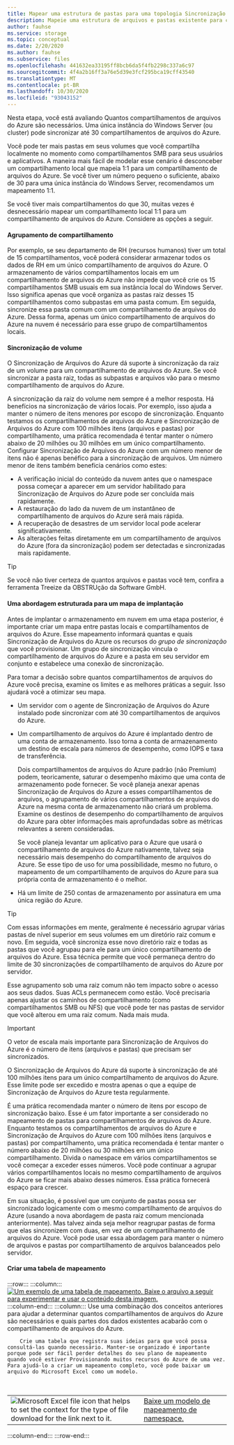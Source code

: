 ```yaml
---
title: Mapear uma estrutura de pastas para uma topologia Sincronização de Arquivos do Azure
description: Mapeie uma estrutura de arquivos e pastas existente para compartilhamentos de arquivos do Azure para uso com Sincronização de Arquivos do Azure. Um bloco de texto comum, compartilhado entre documentos de migração.
author: fauhse
ms.service: storage
ms.topic: conceptual
ms.date: 2/20/2020
ms.author: fauhse
ms.subservice: files
ms.openlocfilehash: 441632ea33195ff8bcb6da5f4fb2298c337a6c97
ms.sourcegitcommit: 4f4a2b16ff3a76e5d39e3fcf295bca19cff43540
ms.translationtype: MT
ms.contentlocale: pt-BR
ms.lasthandoff: 10/30/2020
ms.locfileid: "93043152"
---
```

Nesta etapa, você está avaliando Quantos compartilhamentos de arquivos do Azure são necessários. Uma única instância do Windows Server (ou cluster) pode sincronizar até 30 compartilhamentos de arquivos do Azure.

Você pode ter mais pastas em seus volumes que você compartilha localmente no momento como compartilhamentos SMB para seus usuários e aplicativos. A maneira mais fácil de modelar esse cenário é desconceber um compartilhamento local que mapeia 1:1 para um compartilhamento de arquivos do Azure. Se você tiver um número pequeno o suficiente, abaixo de 30 para uma única instância do Windows Server, recomendamos um mapeamento 1:1.

Se você tiver mais compartilhamentos do que 30, muitas vezes é desnecessário mapear um compartilhamento local 1:1 para um compartilhamento de arquivos do Azure. Considere as opções a seguir.

#### <a name="share-grouping"></a>Agrupamento de compartilhamento

Por exemplo, se seu departamento de RH (recursos humanos) tiver um total de 15 compartilhamentos, você poderá considerar armazenar todos os dados de RH em um único compartilhamento de arquivos do Azure. O armazenamento de vários compartilhamentos locais em um compartilhamento de arquivos do Azure não impede que você crie os 15 compartilhamentos SMB usuais em sua instância local do Windows Server. Isso significa apenas que você organiza as pastas raiz desses 15 compartilhamentos como subpastas em uma pasta comum. Em seguida, sincronize essa pasta comum com um compartilhamento de arquivos do Azure. Dessa forma, apenas um único compartilhamento de arquivos do Azure na nuvem é necessário para esse grupo de compartilhamentos locais.

#### <a name="volume-sync"></a>Sincronização de volume

O Sincronização de Arquivos do Azure dá suporte à sincronização da raiz de um volume para um compartilhamento de arquivos do Azure. Se você sincronizar a pasta raiz, todas as subpastas e arquivos vão para o mesmo compartilhamento de arquivos do Azure.

A sincronização da raiz do volume nem sempre é a melhor resposta. Há benefícios na sincronização de vários locais. Por exemplo, isso ajuda a manter o número de itens menores por escopo de sincronização. Enquanto testamos os compartilhamentos de arquivos do Azure e Sincronização de Arquivos do Azure com 100 milhões itens (arquivos e pastas) por compartilhamento, uma prática recomendada é tentar manter o número abaixo de 20 milhões ou 30 milhões em um único compartilhamento. Configurar Sincronização de Arquivos do Azure com um número menor de itens não é apenas benéfico para a sincronização de arquivos. Um número menor de itens também beneficia cenários como estes:

* A verificação inicial do conteúdo da nuvem antes que o namespace possa começar a aparecer em um servidor habilitado para Sincronização de Arquivos do Azure pode ser concluída mais rapidamente.
* A restauração do lado da nuvem de um instantâneo de compartilhamento de arquivos do Azure será mais rápida.
* A recuperação de desastres de um servidor local pode acelerar significativamente.
* As alterações feitas diretamente em um compartilhamento de arquivos do Azure (fora da sincronização) podem ser detectadas e sincronizadas mais rapidamente.

> [!TIP]
> Se você não tiver certeza de quantos arquivos e pastas você tem, confira a ferramenta Treeize da OBSTRUção da Software GmbH.

#### <a name="a-structured-approach-to-a-deployment-map"></a>Uma abordagem estruturada para um mapa de implantação

Antes de implantar o armazenamento em nuvem em uma etapa posterior, é importante criar um mapa entre pastas locais e compartilhamentos de arquivos do Azure. Esse mapeamento informará quantas e quais Sincronização de Arquivos do Azure os recursos do *grupo de sincronização* que você provisionar. Um grupo de sincronização vincula o compartilhamento de arquivos do Azure e a pasta em seu servidor em conjunto e estabelece uma conexão de sincronização.

Para tomar a decisão sobre quantos compartilhamentos de arquivos do Azure você precisa, examine os limites e as melhores práticas a seguir. Isso ajudará você a otimizar seu mapa.

* Um servidor com o agente de Sincronização de Arquivos do Azure instalado pode sincronizar com até 30 compartilhamentos de arquivos do Azure.
* Um compartilhamento de arquivos do Azure é implantado dentro de uma conta de armazenamento. Isso torna a conta de armazenamento um destino de escala para números de desempenho, como IOPS e taxa de transferência.

  Dois compartilhamentos de arquivos do Azure padrão (não Premium) podem, teoricamente, saturar o desempenho máximo que uma conta de armazenamento pode fornecer. Se você planeja anexar apenas Sincronização de Arquivos do Azure a esses compartilhamentos de arquivos, o agrupamento de vários compartilhamentos de arquivos do Azure na mesma conta de armazenamento não criará um problema. Examine os destinos de desempenho do compartilhamento de arquivos do Azure para obter informações mais aprofundadas sobre as métricas relevantes a serem consideradas.

  Se você planeja levantar um aplicativo para o Azure que usará o compartilhamento de arquivos do Azure nativamente, talvez seja necessário mais desempenho do compartilhamento de arquivos do Azure. Se esse tipo de uso for uma possibilidade, mesmo no futuro, o mapeamento de um compartilhamento de arquivos do Azure para sua própria conta de armazenamento é o melhor.
* Há um limite de 250 contas de armazenamento por assinatura em uma única região do Azure.

> [!TIP]
> Com essas informações em mente, geralmente é necessário agrupar várias pastas de nível superior em seus volumes em um diretório raiz comum e novo. Em seguida, você sincroniza esse novo diretório raiz e todas as pastas que você agrupau para ele para um único compartilhamento de arquivos do Azure. Essa técnica permite que você permaneça dentro do limite de 30 sincronizações de compartilhamento de arquivos do Azure por servidor.
>
> Esse agrupamento sob uma raiz comum não tem impacto sobre o acesso aos seus dados. Suas ACLs permanecem como estão. Você precisaria apenas ajustar os caminhos de compartilhamento (como compartilhamentos SMB ou NFS) que você pode ter nas pastas de servidor que você alterou em uma raiz comum. Nada mais muda.

> [!IMPORTANT]
> O vetor de escala mais importante para Sincronização de Arquivos do Azure é o número de itens (arquivos e pastas) que precisam ser sincronizados.

O Sincronização de Arquivos do Azure dá suporte à sincronização de até 100 milhões itens para um único compartilhamento de arquivos do Azure. Esse limite pode ser excedido e mostra apenas o que a equipe de Sincronização de Arquivos do Azure testa regularmente.

É uma prática recomendada manter o número de itens por escopo de sincronização baixo. Esse é um fator importante a ser considerado no mapeamento de pastas para compartilhamentos de arquivos do Azure. Enquanto testamos os compartilhamentos de arquivos do Azure e Sincronização de Arquivos do Azure com 100 milhões itens (arquivos e pastas) por compartilhamento, uma prática recomendada é tentar manter o número abaixo de 20 milhões ou 30 milhões em um único compartilhamento. Divida o namespace em vários compartilhamentos se você começar a exceder esses números. Você pode continuar a agrupar vários compartilhamentos locais no mesmo compartilhamento de arquivos do Azure se ficar mais abaixo desses números. Essa prática fornecerá espaço para crescer.

Em sua situação, é possível que um conjunto de pastas possa ser sincronizado logicamente com o mesmo compartilhamento de arquivos do Azure (usando a nova abordagem de pasta raiz comum mencionada anteriormente). Mas talvez ainda seja melhor reagrupar pastas de forma que elas sincronizem com duas, em vez de um compartilhamento de arquivos do Azure. Você pode usar essa abordagem para manter o número de arquivos e pastas por compartilhamento de arquivos balanceados pelo servidor.

#### <a name="create-a-mapping-table"></a>Criar uma tabela de mapeamento

:::row:::
    :::column:::
        [![Um exemplo de uma tabela de mapeamento. Baixe o arquivo a seguir para experimentar e usar o conteúdo desta imagem.](media/storage-files-migration-namespace-mapping/namespace-mapping.png)](media/storage-files-migration-namespace-mapping/namespace-mapping-expanded.png#lightbox)
    :::column-end:::
    :::column:::
        Use uma combinação dos conceitos anteriores para ajudar a determinar quantos compartilhamentos de arquivos do Azure são necessários e quais partes dos dados existentes acabarão com o compartilhamento de arquivos do Azure.
        
        Crie uma tabela que registra suas ideias para que você possa consultá-las quando necessário. Manter-se organizado é importante porque pode ser fácil perder detalhes do seu plano de mapeamento quando você estiver Provisionando muitos recursos do Azure de uma vez. Para ajudá-lo a criar um mapeamento completo, você pode baixar um arquivo do Microsoft Excel como um modelo.

[//]: # (O HTML é exibido como a única maneira de realizar a adição de uma tabela aninhada de duas colunas com análise de imagem de trabalho e texto/hiperlink na mesma linha.)

<br>
<table>
    <tr>
        <td>
            <img src="media/storage-files-migration-namespace-mapping/excel.png" alt="Microsoft Excel file icon that helps to set the context for the type of file download for the link next to it.">
        </td>
        <td>
            <a href="https://download.microsoft.com/download/1/8/D/18DC8184-E7E2-45EF-823F-F8A36B9FF240/Azure File Sync - Namespace Mapping.xlsx">Baixe um modelo de mapeamento de namespace.</a>
        </td>
    </tr>
</table>
    :::column-end:::
:::row-end:::
